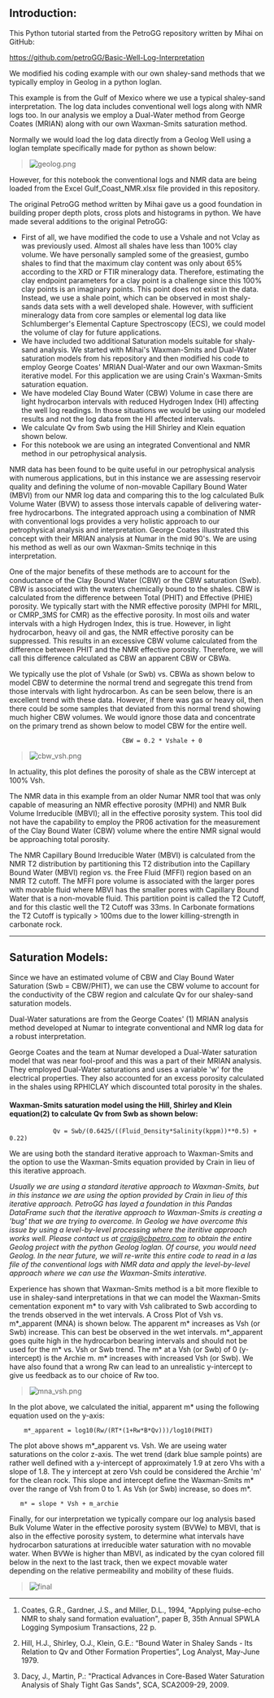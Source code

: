 ## Introduction:

This Python tutorial started from the PetroGG repository written by Mihai on GitHub:

https://github.com/petroGG/Basic-Well-Log-Interpretation

We modified his coding example with our own shaley-sand methods that we typically employ in Geolog in a python loglan. 

This example is from the Gulf of Mexico where we use a typical shaley-sand interpretation. The log data includes conventional well logs along with NMR logs too. In our analysis we employ a Dual-Water method from George Coates (MRIAN) along with our own Waxman-Smits saturation method. 

Normally we would load the log data directly from a Geolog Well using a loglan template specifically made for python as shown below: 

>![geolog.png](geolog2.png)

However, for this notebook the conventional logs and NMR data are being loaded from the Excel Gulf_Coast_NMR.xlsx file provided in this repository. 

The original PetroGG method written by Mihai gave us a good foundation in building proper depth plots, cross plots and histograms in python. We have made several additions to the original PetroGG:

- First of all, we have modified the code to use a Vshale and not Vclay as was previously used. Almost all shales have less than 100% clay volume. We have personally sampled some of the greasiest, gumbo shales to find that the maximum clay content was only about 65% according to the XRD or FTIR mineralogy data. Therefore, estimating the clay endpoint parameters for a clay point is a challenge since this 100% clay points is an imaginary points. This point does not exist in the data. Instead, we use a shale point, which can be observed in most shaly-sands data sets with a well developed shale. However, with sufficient mineralogy data from core samples or elemental log data like Schlumberger's Elemental Capture Spectroscopy (ECS), we could model the volume of clay for future applications. 
- We have included two additional Saturation models suitable for shaly-sand analysis. We started with Mihai's Waxman-Smits and Dual-Water saturation models from his repository and then modified his code to employ George Coates' MRIAN Dual-Water and our own Waxman-Smits iterative model. For this application we are using Crain's Waxman-Smits saturation equation.
- We have modeled Clay Bound Water (CBW) Volume in case there are light hydrocarbon intervals with reduced Hydrogen Index (HI) affecting the well log readings. In those situations we would be using our modeled results and not the log data from the HI affected intervals. 
- We calculate Qv from Swb using the Hill Shirley and Klein equation shown below.  
- For this notebook we are using an integrated Conventional and NMR method in our petrophysical analysis. 

NMR data has been found to be quite useful in our petrophysical analysis with numerous applications, but in this instance we are assessing reservoir quality and defining the volume of non-movable Capillary Bound Water (MBVI) from our NMR log data and comparing this to the log calculated Bulk Volume Water (BVW) to assess those intervals capable of delivering water-free hydrocarbons. The integrated approach using a combination of NMR with conventional logs provides a very holistic approach to our petrophysical analysis and interpretation. George Coates illustrated this concept with their MRIAN analysis at Numar in the mid 90's. We are using his method as well as our own Waxman-Smits techniqe in this interpretation. 

One of the major benefits of these methods are to account for the conductance of the Clay Bound Water (CBW) or the CBW saturation (Swb). CBW is associated with the waters chemically bound to the shales. CBW is calculated from the difference between Total (PHIT) and Effective (PHIE) porosity. We typically start with the NMR effective porosity (MPHI for MRIL, or CMRP_3MS for CMR) as the effective porosity. In most oils and water intervals with a high Hydrogen Index, this is true. However, in light hydrocarbon, heavy oil and gas, the NMR effective porosity can be suppressed. This results in an excessive CBW volume calculated from the difference between PHIT and the NMR effective porosity. Therefore, we will call this difference calculated as CBW an apparent CBW or CBWa.  

We typically use the plot of Vshale (or Swb) vs. CBWa as shown below to model CBW to determine the normal trend and segregate this trend from those intervals with light hydrocarbon. As can be seen below, there is an excellent trend with these data. However, if there was gas or heavy oil, then there could be some samples that deviated from this normal trend showing much higher CBW volumes. We would ignore those data and concentrate on the primary trend as shown below to model CBW for the entire well. 


                                   CBW = 0.2 * Vshale + 0


>![cbw_vsh.png](cbw_vsh2.png)

In actuality, this plot defines the porosity of shale as the CBW intercept at 100% Vsh. 

The NMR data in this example from an older Numar NMR tool that was only capable of measuring an NMR effective porosity (MPHI) and NMR Bulk Volume Irreducible (MBVI); all in the effective porosity system. This tool did not have the capability to employ the PR06 activation for the measurement of the Clay Bound Water (CBW) volume where the entire NMR signal would be approaching total porosity. 

The NMR Capillary Bound Irreducible Water (MBVI) is calculated from the NMR T2 distribution by partitioning this T2 distribution into the Capillary Bound Water (MBVI) region vs. the Free Fluid (MFFI) region based on an NMR T2 cutoff. The MFFI pore volume is associated with the larger pores with movable fluid where MBVI has the smaller pores with Capillary Bound Water that is a non-movable fluid. This partition point is called the T2 Cutoff, and for this clastic well the T2 Cutoff was 33ms. In Carbonate formations the T2 Cutoff is typically > 100ms due to the lower killing-strength in carbonate rock. 

---

## Saturation Models:

Since we have an estimated volume of CBW and Clay Bound Water Saturation (Swb = CBW/PHIT), we can use the CBW volume to account for the conductivity of the CBW region and calculate Qv for our shaley-sand saturation models. 

Dual-Water saturations are from the George Coates' (1) MRIAN analysis method developed at Numar to integrate conventional and NMR log data for a robust interpretation. 

George Coates and the team at Numar developed a Dual-Water saturation model that was near fool-proof and this was a part of their MRIAN analysis. They employed Dual-Water saturations and uses a variable 'w' for the electrical properties. They also accounted for an excess porosity calculated in the shales using RPHICLAY which discounted total porosity in the shales. 

####  Waxman-Smits saturation model using the Hill, Shirley and Klein equation(2) to calculate Qv from Swb as shown below:

                Qv = Swb/(0.6425/((Fluid_Density*Salinity(kppm))**0.5) + 0.22) 

We are using both the standard iterative approach to Waxman-Smits and the option to use the Waxman-Smits equation provided by Crain in lieu of this iterative approach.

*Usually we are using a standard iterative approach to Waxman-Smits, but in this instance we are using the option provided by Crain in lieu of this iterative approach. PetroGG has layed a foundation in this Pandas DataFrame such that the iterative approach to Waxman-Smits is creating a 'bug' that we are trying to overcome. In Geolog we have overcome this issue by using a level-by-level processing where the iteritive approach works well. Please contact us at craig@cbpetro.com to obtain the entire Geolog project with the python Geolog loglan. Of course, you would need Geolog. In the near future, we will re-write this entire code to read in a las file of the conventional logs with NMR data and apply the level-by-level approach where we can use the Waxman-Smits interative.*

Experience has shown that Waxman-Smits method is a bit more flexible to use in shaley-sand interpretations in that we can model the Waxman-Smits cementation exponent m* to vary with Vsh calibrated to Swb according to the trends observed in the wet intervals. A Cross Plot of Vsh vs. m*_apparent (MNA) is shown below.  The apparent m* increases as Vsh (or Swb) increase. This can best be observed in the wet intervals. m*_apparent goes quite high in the hydrocarbon bearing intervals and should not be used for the m* vs. Vsh or Swb trend. The m* at a Vsh (or Swb) of 0 (y-intercept) is the Archie m.  m* increases with increased Vsh (or Swb). We have also found that a wrong Rw can lead to an unrealistic y-intercept to give us feedback as to our choice of Rw too.

>![mna_vsh.png](mna_vsh2.png)

In the plot above, we calculated the initial, apparent m* using the following equation used on the y-axis:

        m*_apparent = log10(Rw/(RT*(1+Rw*B*Qv)))/log10(PHIT)

The plot above shows m*_apparent vs. Vsh. We are useing water saturations on the color z-axis. The wet trend (dark blue sample points) are rather well defined with a y-intercept of approximately 1.9 at zero Vhs with a slope of 1.8. The y intercept at zero Vsh could be considered the Archie 'm' for the clean rock. This slope and intercept define the Waxman-Smits m* over the range of Vsh from 0 to 1.  As Vsh (or Swb) increase, so does  m*. 

       m* = slope * Vsh + m_archie
       

Finally, for our interpretation we typically compare our log analysis based Bulk Volume Water in the effective porosity system (BVWe) to MBVI, that is also in the effective porosity system, to determine what intervals have hydrocarbon saturations at irreducible water saturation with no movable water. When BVWe is higher than MBVI, as indicated by the cyan colored fill below in the next to the last track, then we expect movable water depending on the relative permeability and mobility of these fluids.

>  ![final](final2.png)

---

1. Coates, G.R., Gardner, J.S., and Miller, D.L., 1994, "Applying pulse-echo NMR to shaly sand formation evaluation", paper B, 35th Annual SPWLA Logging Symposium Transactions, 22 p.

2. Hill, H.J., Shirley, O.J., Klein, G.E.: “Bound Water in Shaley Sands - Its Relation to Qv and Other Formation Properties”, Log Analyst, May-June 1979.

3. Dacy, J., Martin, P.: "Practical Advances in Core-Based Water Saturation Analysis of Shaly Tight Gas Sands", SCA, SCA2009-29, 2009.
